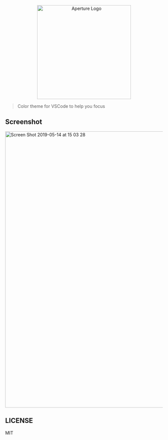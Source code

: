 <div align="center">
  <img width="300" alt="Aperture Logo" src="https://user-images.githubusercontent.com/1614415/57772114-d6fb9380-773e-11e9-92e1-b74d4dd0f3ff.png" />
</div>

> Color theme for VSCode to help you focus

## Screenshot

<img width="882" alt="Screen Shot 2019-05-14 at 15 03 28" src="https://user-images.githubusercontent.com/1614415/57681224-7ba3a580-7659-11e9-856f-15080c1abaec.png">

## LICENSE

MIT
